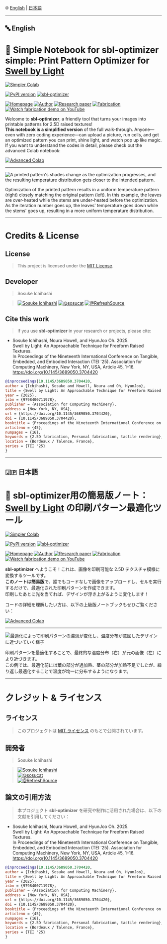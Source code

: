 <p align="left">
🌐 <a href="#-english">English</a> | <a href="#-日本語">日本語</a>
</p>

---

## 🔤 English

# 🦙 Simple Notebook for sbl-optimizer simple: Print Pattern Optimizer for [Swell by Light](https://sites.gatech.edu/futurefeelings/2025/03/07/swell-by-light-tei-25/)
[![Simpler Colab](https://img.shields.io/badge/Try_This_Notebook-black?logo=googlecolab)](https://colab.research.google.com/drive/1Kpvq15wZrzsnQI28_JfkDSqCwT1ouyxj?usp=sharing)

[![PyPI version](https://badge.fury.io/py/sbl-optimizer.svg)](https://badge.fury.io/py/sbl-optimizer)
[![sbl-optimizer](https://img.shields.io/badge/sbl--optimizer-black?logo=github)](https://github.com/sosucat/sbl-optimizer)

[![Homepage](https://img.shields.io/badge/🔗_Homepage-black)](https://sites.gatech.edu/futurefeelings/2025/03/07/swell-by-light-tei-25/)
[![Author](https://img.shields.io/badge/Author-black?logo=googlescholar&logoColor=white)](https://sosuke-ichihashi.com/)
[![Research paper](https://img.shields.io/badge/Research_Paper-black?logo=acm)](https://doi.org/10.1145/3689050.3704420)
[![Fabrication](https://img.shields.io/badge/🔗_Fabrication-black)](https://sites.gatech.edu/futurefeelings/2025/07/23/make-puffy-patterns-with-light/)
[![Watch fabrication demo on YouTube](https://img.shields.io/badge/Fabrication-750014?logo=youtube)](https://youtu.be/LomVS_jHxl0?feature=shared)

Welcome to **sbl-optimizer**, a friendly tool that turns your images into printable patterns for 2.5D raised textures!  
**This notebook is a simplified version** of the full walk-through. Anyone—even with zero coding experience—can upload a picture, run cells, and get an optimized pattern you can print, shine light, and watch pop up like magic.
If you want to understand the codes in detail, please check out the advanced Colab notebook:

[![Advanced Colab](https://img.shields.io/badge/Advanced_Colab_Notebook-black?logo=googlecolab)](https://colab.research.google.com/drive/1Df32_XEfXZwHhXW8_8GQt3X7Hf300CxG?usp=sharing)

---

![A printed pattern's shades change as the optimization progresses, and the resulting temperature distribution gets closer to the intended pattern.](https://sites.gatech.edu/futurefeelings/files/2025/03/opt_step.gif)

Optimization of the printed pattern results in a uniform temperature pattern (right) closely matching the original pattern (left). In this example, the leaves are over-heated while the stems are under-heated before the optimization.
As the iteration number goes up, the leaves' temperature goes down while the stems' goes up, resulting in a more uniform temperature distribution.

---


# Credits & License
## License
>This project is licensed under the [MIT License](https://github.com/sosucat/sbl-optimizer-colab/blob/main/LICENSE).


## Developer
>Sosuke Ichihashi

> [![Sosuke Ichihashi](https://img.shields.io/badge/Sosuke_Ichihashi-black?logo=googlescholar&logoColor=white)](https://sosuke-ichihashi.com/)
[![@sosucat](https://img.shields.io/badge/@sosucat-black?logo=github&logoColor=white)](https://github.com/sosucat)
[![@RefreshSource](https://img.shields.io/badge/@RefreshSource-black?logo=x&logoColor=white)](https://x.com/refreshsource)


## Cite this work
> If you use **sbl-optimizer** in your research or projects, please cite:
* Sosuke Ichihashi, Noura Howell, and HyunJoo Oh. 2025.\
Swell by Light: An Approachable Technique for Freeform Raised Textures. \
In Proceedings of the Nineteenth International Conference on Tangible, Embedded, and Embodied Interaction (TEI '25). Association for Computing Machinery, New York, NY, USA, Article 45, 1–16. https://doi.org/10.1145/3689050.3704420
```bibtex
@inproceedings{10.1145/3689050.3704420,
author = {Ichihashi, Sosuke and Howell, Noura and Oh, HyunJoo},
title = {Swell by Light: An Approachable Technique for Freeform Raised Textures},
year = {2025},
isbn = {9798400711978},
publisher = {Association for Computing Machinery},
address = {New York, NY, USA},
url = {https://doi.org/10.1145/3689050.3704420},
doi = {10.1145/3689050.3704420},
booktitle = {Proceedings of the Nineteenth International Conference on Tangible, Embedded, and Embodied Interaction},
articleno = {45},
numpages = {16},
keywords = {2.5D fabrication, Personal fabrication, tactile rendering},
location = {Bordeaux / Talence, France},
series = {TEI '25}
}
```


---
## 🇯🇵 日本語

# 🦙 sbl-optimizer用の簡易版ノート：[Swell by Light](https://sites.gatech.edu/futurefeelings/2025/03/07/swell-by-light-tei-25/) の印刷パターン最適化ツール
[![Simpler Colab](https://img.shields.io/badge/Try_This_Notebook-black?logo=googlecolab)](https://colab.research.google.com/drive/1Kpvq15wZrzsnQI28_JfkDSqCwT1ouyxj?usp=sharing)

[![PyPI version](https://badge.fury.io/py/sbl-optimizer.svg)](https://badge.fury.io/py/sbl-optimizer)
[![sbl-optimizer](https://img.shields.io/badge/sbl--optimizer-black?logo=github)](https://github.com/sosucat/sbl-optimizer)

[![Homepage](https://img.shields.io/badge/🔗_Homepage-black)](https://sites.gatech.edu/futurefeelings/2025/03/07/swell-by-light-tei-25/)
[![Author](https://img.shields.io/badge/Author-black?logo=googlescholar&logoColor=white)](https://sosuke-ichihashi.com/)
[![Research paper](https://img.shields.io/badge/Research_Paper-black?logo=acm)](https://doi.org/10.1145/3689050.3704420)
[![Fabrication](https://img.shields.io/badge/🔗_Fabrication-black)](https://sites.gatech.edu/futurefeelings/2025/07/23/make-puffy-patterns-with-light/)
[![Watch fabrication demo on YouTube](https://img.shields.io/badge/Fabrication-750014?logo=youtube)](https://youtu.be/LomVS_jHxl0?feature=shared)

**sbl-optimizer** へようこそ！これは、画像を印刷可能な 2.5D テクスチャ模様に変換するツールです。  
**このノートは簡易版**で、誰でもコードなしで画像をアップロードし、セルを実行するだけで、最適化された印刷パターンを作成できます。  
印刷したあとに光を当てれば、デザインが浮き上がるように変化します！

コードの詳細を理解したい方は、以下の上級版ノートブックもぜひご覧ください：

[![Advanced Colab](https://img.shields.io/badge/Advanced_Colab_Notebook-black?logo=googlecolab)](https://colab.research.google.com/drive/1Df32_XEfXZwHhXW8_8GQt3X7Hf300CxG?usp=sharing)

---

![最適化によって印刷パターンの濃淡が変化し、温度分布が意図したデザインに近づいていく様子](https://sites.gatech.edu/futurefeelings/files/2025/03/opt_step.gif)

印刷パターンを最適化することで、最終的な温度分布（右）が元の画像（左）により近づきます。  
この例では、最適化前には葉の部分が過加熱、茎の部分が加熱不足でしたが、繰り返し最適化することで温度が均一に分布するようになります。

---

# クレジット & ライセンス

## ライセンス
>このプロジェクトは [MIT ライセンス](https://github.com/sosucat/sbl-optimizer-colab/blob/main/LICENSE) のもとで公開されています。

## 開発者
>Sosuke Ichihashi

> [![Sosuke Ichihashi](https://img.shields.io/badge/Sosuke_Ichihashi-black?logo=googlescholar&logoColor=white)](https://sosuke-ichihashi.com/)  
[![@sosucat](https://img.shields.io/badge/@sosucat-black?logo=github&logoColor=white)](https://github.com/sosucat)  
[![@RefreshSource](https://img.shields.io/badge/@RefreshSource-black?logo=x&logoColor=white)](https://x.com/refreshsource)

## 論文の引用方法
> 本プロジェクト **sbl-optimizer** を研究や制作に活用された場合は、以下の文献を引用してください：

* Sosuke Ichihashi, Noura Howell, and HyunJoo Oh. 2025.\
Swell by Light: An Approachable Technique for Freeform Raised Textures.\
In Proceedings of the Nineteenth International Conference on Tangible, Embedded, and Embodied Interaction (TEI '25). Association for Computing Machinery, New York, NY, USA, Article 45, 1–16. https://doi.org/10.1145/3689050.3704420

```bibtex
@inproceedings{10.1145/3689050.3704420,
author = {Ichihashi, Sosuke and Howell, Noura and Oh, HyunJoo},
title = {Swell by Light: An Approachable Technique for Freeform Raised Textures},
year = {2025},
isbn = {9798400711978},
publisher = {Association for Computing Machinery},
address = {New York, NY, USA},
url = {https://doi.org/10.1145/3689050.3704420},
doi = {10.1145/3689050.3704420},
booktitle = {Proceedings of the Nineteenth International Conference on Tangible, Embedded, and Embodied Interaction},
articleno = {45},
numpages = {16},
keywords = {2.5D fabrication, Personal fabrication, tactile rendering},
location = {Bordeaux / Talence, France},
series = {TEI '25}
}
